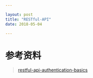 ```yaml
---

layout: post
title: "RESTful-API"
date: 2018-05-04

---
```


# 参考资料
> [restful-api-authentication-basics](https://blog.restcase.com/restful-api-authentication-basics/)